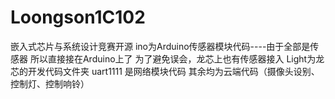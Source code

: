 # Loongson1C102
嵌入式芯片与系统设计竞赛开源
ino为Arduino传感器模块代码----由于全部是传感器 所以直接接在Arduino上了   为了避免误会，龙芯上也有传感器接入
Light为龙芯的开发代码文件夹
uart1111 是网络模块代码
其余均为云端代码（摄像头设别、控制灯、控制响铃）
